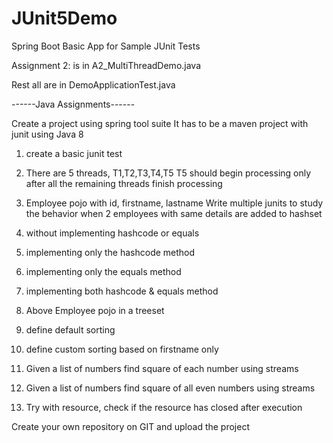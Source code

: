 # JUnit5Demo
Spring Boot Basic App for Sample JUnit Tests

Assignment 2: is in A2_MultiThreadDemo.java

Rest all are in DemoApplicationTest.java


------Java Assignments------

Create a project using spring tool suite
It has to be a maven project with junit using Java 8

1. create a basic junit test

2. There are 5 threads, T1,T2,T3,T4,T5
T5 should begin processing only after all the remaining threads finish processing

3. Employee pojo with id, firstname, lastname
Write multiple junits to study the behavior when 2 employees with same details are added to hashset
1. without implementing hashcode or equals
2. implementing only the hashcode method
3. implementing only the equals method
4. implementing both hashcode & equals method

4. Above Employee pojo in a treeset
1. define default sorting
2. define custom sorting based on firstname only

5. Given a list of numbers find square of each number using streams

6. Given a list of numbers find square of all even numbers using streams

7. Try with resource, check if the resource has closed after execution

Create your own repository on GIT and upload the project
